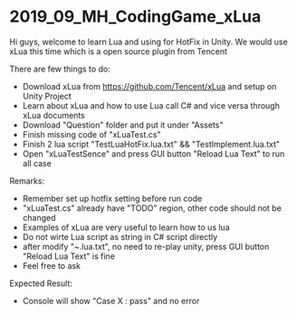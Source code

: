 # 2019_09_MH_CodingGame_xLua

Hi guys, welcome to learn Lua and using for HotFix in Unity.
We would use xLua this time which is a open source plugin from Tencent

There are few things to do:
- Download xLua from https://github.com/Tencent/xLua and setup on Unity Project
- Learn about xLua and how to use Lua call C# and vice versa through xLua documents
- Download "Question" folder and put it under "Assets"
- Finish missing code of "xLuaTest.cs"
- Finish 2 lua script "TestLuaHotFix.lua.txt" && "TestImplement.lua.txt"
- Open "xLuaTestSence" and press GUI button "Reload Lua Text" to run all case

Remarks:
- Remember set up hotfix setting before run code
- "xLuaTest.cs" already have "TODO" region, other code should not be changed
- Examples of xLua are very useful to learn how to us lua
- Do not wirte Lua script as string in C# script directly
- after modify "~.lua.txt", no need to re-play unity, press GUI button "Reload Lua Text" is fine
- Feel free to ask

Expected Result:
- Console will show "Case X : pass" and no error
